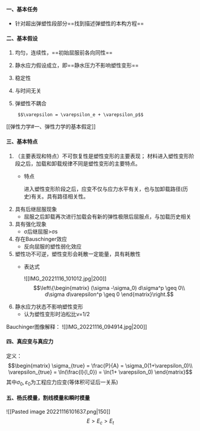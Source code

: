 #### 一、基本任务
- 针对超出弹塑性段部分==找到描述弹塑性的本构方程==

#### 二、基本假设
1. 均匀，连续性，==初始屈服前各向同性==
2. 静水应力假设成立，即==静水压力不影响塑性变形==
3. 稳定性
4. 与时间无关
5. 弹塑性不耦合
		
		$$\varepsilon = \varepsilon_e + \varepsilon_p$$

[[弹性力学#一、弹性力学的基本假定]]

#### 三、基本特点
1. （主要表现和特点）不可恢复性是塑性变形的主要表现； 材料进入塑性变形阶段之后，加载和卸载规律不同是塑性变形的主要特点。
	- 特点
		
		进入塑性变形阶段之后，应变不仅与应力水平有关，也与加卸载路径(历史)有关。具有路径相关性。
2. 具有后继屈服现象
	- 屈服之后卸载再次进行加载会有新的弹性极限后屈服点，与加载历史相关
3. 具有强化现象
	- σ后继屈服>σs
4. 存在Bauschinger效应
	- 反向屈服的塑性弱化效应
5. 塑性功不可逆，塑性变形会耗散一定能量，具有耗散性
	- 表达式
	
		![[IMG_20221116_101012.jpg|200]]$$\left\{\begin{matrix}
			(\sigma -\sigma_0) d\sigma^p \geq 0\\
			d\sigma d\varepsilon^p \geq 0
			 \end{matrix}\right.$$
6. 静水应力状态不影响塑性变形
	- 认为塑性变形时泊松比ν=1/2

Bauchinger图像解释：
![[IMG_20221116_094914.jpg|200]]

#### 四、真应变与真应力
定义：
$$\begin{matrix} 
\sigma_{true} = \frac{P}{A} = \sigma_0(1+\varepsilon_0)\\
\varepsilon_{true} = \ln(\frac{l}{l_0}) = \ln(1+ \varepsilon_0) \end{matrix}$$
其中$\sigma_0,\varepsilon_0$为工程应力应变(等体积可证后一关系)

#### 五、杨氏模量，割线模量和瞬时模量

![[Pasted image 20221116101637.png|150]]
$$E>E_c>E_t$$


